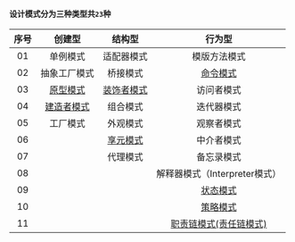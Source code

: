 #### 设计模式分为三种类型共`23`种

|序号|创建型|结构型|行为型|
|:----:|:----:|:----:|:----:|
|01|单例模式|适配器模式|模版方法模式|
|02|抽象工厂模式|桥接模式|[命令模式](src/io/honghu/command)|
|03|[原型模式](src/io/honghu/prototype)|[装饰者模式](src/io/honghu/decorator)|访问者模式|
|04|[建造者模式](src/io/honghu/builder)|组合模式|迭代器模式|
|05|工厂模式|外观模式|观察者模式|
|06| |[享元模式](src/io/honghu/flyweight)|中介者模式|
|07| |代理模式|备忘录模式|
|08| | |解释器模式（Interpreter模式）|
|09| | |[状态模式](src/io/honghu/state)|
|10| | |[策略模式](src/io/honghu/strategy)|
|11| | |[职责链模式(责任链模式)](src/io/honghu/responsibilitychain)|
